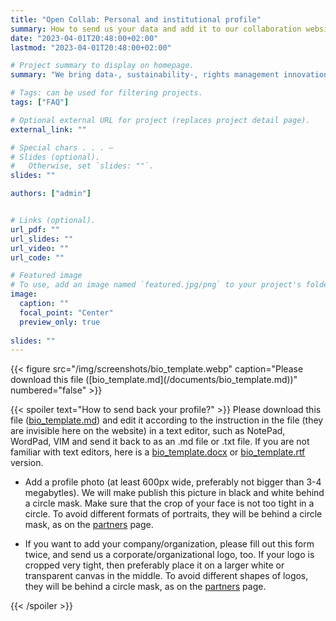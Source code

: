 ```yaml
---
title: "Open Collab: Personal and institutional profile"
summary: How to send us your data and add it to our collaboration website
date: "2023-04-01T20:48:00+02:00"
lastmod: "2023-04-01T20:48:00+02:00"

# Project summary to display on homepage.
summary: "We bring data-, sustainability-, rights management innovation, and novel distribution models nearer to the grassroots level of creation."

# Tags: can be used for filtering projects.
tags: ["FAQ"]

# Optional external URL for project (replaces project detail page).
external_link: ""

# Special chars . . . —
# Slides (optional).
#   Otherwise, set `slides: ""`.
slides: ""

authors: ["admin"]


# Links (optional).
url_pdf: ""
url_slides: ""
url_video: ""
url_code: ""

# Featured image
# To use, add an image named `featured.jpg/png` to your project's folder. 
image:
  caption: ""
  focal_point: "Center"
  preview_only: true
  
slides: ""
---
```


<td style="text-align: center;">{{< figure src="/img/screenshots/bio_template.webp" caption="Please download this file ([bio_template.md](/documents/bio_template.md))" numbered="false" >}}</td>

{{< spoiler text="How to send back your profile?" >}}
Please download this file ([bio_template.md](/documents/bio_template.md)) and edit it according to the instruction in the file (they are invisible here on the website) in a text editor, such as NotePad, WordPad, VIM and send it back to as an .md file or .txt file. If you are not familiar with text editors, here is a [bio_template.docx](https://ccsi.dataobservatory.eu/documents/bio_template.docx) or [bio_template.rtf](https://ccsi.dataobservatory.eu/documents/bio_template.rtf) version.

- Add a profile photo (at least 600px wide, preferably not bigger than 3-4 megabytles). We will make publish this picture in black and white behind a circle mask. Make sure that the crop of your face is not too tight in a circle. To avoid different formats of portraits, they will be behind a circle mask, as on the [partners](https://ccsi.dataobservatory.eu/#partners) page.

- If you want to add your company/organization, please fill out this form twice, and send us a corporate/organizational logo, too. If your logo is cropped very tight, then preferably place it on a larger white or transparent canvas in the middle. To avoid different shapes of logos, they will be behind a circle mask, as on the [partners](https://ccsi.dataobservatory.eu/#partners) page.

{{< /spoiler >}}
